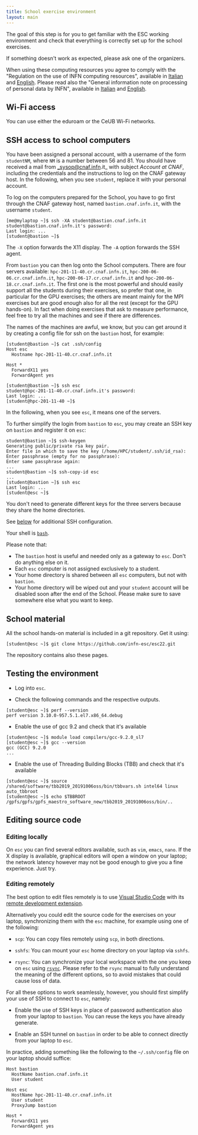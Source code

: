 ```yaml
---
title: School exercise environment
layout: main
---
```


The goal of this step is for you to get familiar with the ESC working
environment and check that everything is correctly set up for the
school exercises.

If something doesn't work as expected, please ask one of the
organizers.

When using these computing resources you agree to comply with the "Regulation on
the use of INFN computing resources", available in
[Italian](https://www.cnaf.infn.it/wp-content/uploads/2020/03/Disciplinare_2020_IT.pdf)
and
[English](https://www.cnaf.infn.it/wp-content/uploads/2020/03/Disciplinare_2020_EN.pdf).
Please read also the "General information note on processing of personal data by
INFN", available in
[Italian](https://dpo.infn.it/wp-content/uploads/2019/01/Informativa_generale_INFN_181204.pdf)
and
[English](https://dpo.infn.it/wp-content/uploads/2020/07/Informativa_generale_181204_EN.pdf).

## Wi-Fi access

You can use either the eduroam or the CeUB Wi-Fi networks.

## SSH access to school computers

You have been assigned a personal account, with a username of the form
`studentNM`, where `NM` is a number between 56 and 81. You should have received
a mail from _sysop@cnaf.infn.it_ with subject _Account at CNAF_, including the
credentials and the instructions to log on the CNAF gateway host. In the
following, when you see `student`, replace it with your personal account.

To log on the computers prepared for the School, you have to go first through
the CNAF gateway host, named `bastion.cnaf.infn.it`, with the username
`student`.

```shell
[me@mylaptop ~]$ ssh -XA student@bastion.cnaf.infn.it
student@bastion.cnaf.infn.it's password:
Last login: ...
[student@bastion ~]$
```

The `-X` option forwards the X11 display. The `-A` option forwards the SSH agent.

From `bastion` you can then log onto the School computers. There are four
servers available: `hpc-201-11-40.cr.cnaf.infn.it`,
`hpc-200-06-06.cr.cnaf.infn.it`, `hpc-200-06-17.cr.cnaf.infn.it` and
`hpc-200-06-18.cr.cnaf.infn.it`. The first one is the most powerful and should
easily support all the students during their exercises, so prefer that one, in
particular for the GPU exercises; the others are meant mainly for the MPI
exercises but are good enough also for all the rest (except for the GPU
hands-on). In fact when doing exercises that ask to measure performance, feel
free to try all the machines and see if there are differences.

The names of the machines are awful, we know, but you can get around it by
creating a config file for ssh on the `bastion` host, for example:

```shell
[student@bastion ~]$ cat .ssh/config
Host esc
  Hostname hpc-201-11-40.cr.cnaf.infn.it

Host *
  ForwardX11 yes
  ForwardAgent yes

[student@bastion ~]$ ssh esc
student@hpc-201-11-40.cr.cnaf.infn.it's password:
Last login: ...
[student@hpc-201-11-40 ~]$
```

In the following, when you see `esc`, it means one of the servers.

To further simplify the login from `bastion` to `esc`, you may create an SSH key
on `bastion` and register it on `esc`:

```shell
student@bastion ~]$ ssh-keygen
Generating public/private rsa key pair.
Enter file in which to save the key (/home/HPC/student/.ssh/id_rsa):
Enter passphrase (empty for no passphrase):
Enter same passphrase again:
...
student@bastion ~]$ ssh-copy-id esc
...
[student@bastion ~]$ ssh esc
Last login: ...
[student@esc ~]$
```

You don't need to generate different keys for the three servers because they
share the home directories.

See [below](#editing-remotely) for additional SSH configuration.

Your shell is [`bash`](https://www.gnu.org/s/bash).

Please note that:

* The `bastion` host is useful and needed only as a gateway to `esc`. Don't do
  anything else on it.
* Each `esc` computer is not assigned exclusively to a student.
* Your home directory is shared between all `esc` computers, but not with `bastion`.
* Your home directory will be wiped out and your `student` account will be
  disabled soon after the end of the School. Please make sure to save somewhere
  else what you want to keep.

## School material

All the school hands-on material is included in a git repository. Get it using:

```shell
[student@esc ~]$ git clone https://github.com/infn-esc/esc22.git
```

The repository contains also these pages.

## Testing the environment

* Log into `esc`.

* Check the following commands and the respective outputs.

```shell
[student@esc ~]$ perf --version
perf version 3.10.0-957.5.1.el7.x86_64.debug
```

* Enable the use of gcc 9.2 and check that it's available

```shell
[student@esc ~]$ module load compilers/gcc-9.2.0_sl7
[student@esc ~]$ gcc --version
gcc (GCC) 9.2.0
...
```

* Enable the use of Threading Building Blocks (TBB) and check that it's
  available

```shell
[student@esc ~]$ source /shared/software/tbb2019_20191006oss/bin/tbbvars.sh intel64 linux auto_tbbroot
[student@esc ~]$ echo $TBBROOT
/gpfs/gpfs/gpfs_maestro_software_new/tbb2019_20191006oss/bin/..
```

## Editing source code

### Editing locally

On `esc` you can find several editors available, such as `vim`, `emacs`, `nano`. If
the X display is available, graphical editors will open a window on your laptop;
the network latency however may not be good enough to give you a fine
experience. Just try.

### Editing remotely

The best option to edit files remotely is to use [Visual Studio
Code](https://code.visualstudio.com/) with its [remote development
extension](https://marketplace.visualstudio.com/items?itemName=ms-vscode-remote.vscode-remote-extensionpack).

Alternatively you could edit the source code for the exercises on your laptop,
synchronizing them with the `esc` machine, for example using one of the
following:

* `scp`: You can copy files remotely using `scp`, in both directions.

* `sshfs`: You can mount your `esc` home directory on your laptop via `sshfs`.

* `rsync`: You can synchronize your local workspace with the one you keep on `esc`
  using [`rsync`](http://rsync.samba.org/). Please refer to the `rsync` manual to
  fully understand the meaning of the different options, so to avoid mistakes
  that could cause loss of data.

For all these options to work seamlessly, however, you should first simplify
your use of SSH to connect to `esc`, namely:

* Enable the use of SSH keys in place of password authentication also from your
  laptop to `bastion`. You can reuse the keys you have already generate.

* Enable an SSH tunnel on `bastion` in order to be able to connect directly from
  your laptop to `esc`.

In practice, adding something like the following to the `~/.ssh/config` file on
your laptop should suffice:

```shell
Host bastion
  HostName bastion.cnaf.infn.it
  User student

Host esc
  HostName hpc-201-11-40.cr.cnaf.infn.it
  User student
  ProxyJump bastion

Host *
  ForwardX11 yes
  ForwardAgent yes
```
